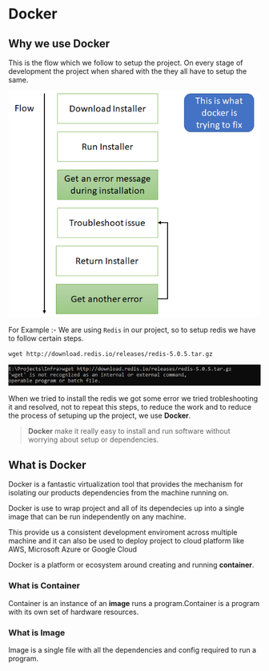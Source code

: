 # Docker 

## Why we use Docker
This is the flow which we follow to setup the project. On every stage of development the project when shared with the they all have to setup the same.

![Why we use Docker](https://github.com/aman7797/Infra/blob/master/Docker%20Practice/ReadMe/img/WhyDocker.png)

For Example :- We are using `Redis` in our project, so to setup redis we have to follow certain steps.

    wget http://download.redis.io/releases/redis-5.0.5.tar.gz

![Docker Troubleshoot](https://github.com/aman7797/Infra/blob/master/Docker%20Practice/ReadMe/img/Troubleshoot.PNG)

When we tried to install the redis we got some error we tried trobleshooting it and resolved, not to repeat this steps,
to reduce the work and to reduce the process of setuping up the project, we use **Docker**.

> **Docker** make it really easy to install and run software without worrying about setup or dependencies.

## What is Docker

Docker is a fantastic virtualization tool that provides the mechanism for isolating our products dependencies from the machine running on.

Docker is use to wrap project and all of its dependecies up into a single image that can be run independently on any machine. 

This provide us a consistent development enviroment across multiple machine and it can also be used to deploy project to cloud platform like AWS, Microsoft Azure or Google Cloud

Docker is a platform or ecosystem around creating and running **container**.

### What is Container

Container is an instance of an **image** runs a program.Container is a program with its own set of hardware resources.

### What is Image

Image is a single file with all the dependencies and config required to run a program.
